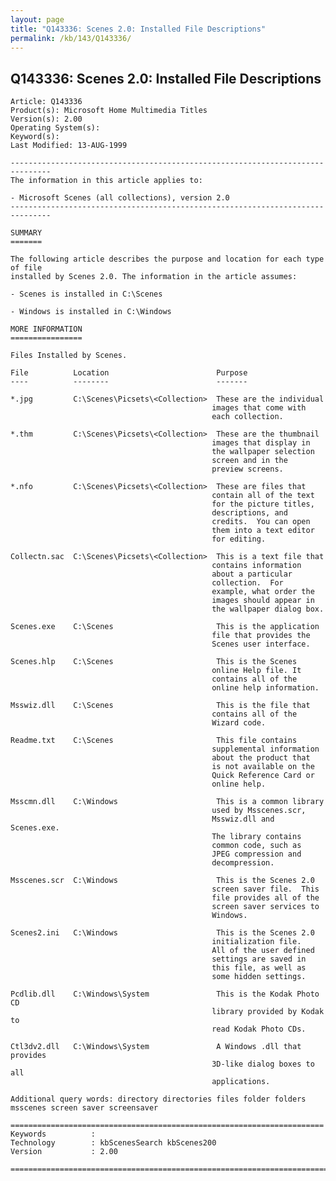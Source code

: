 ```yaml
---
layout: page
title: "Q143336: Scenes 2.0: Installed File Descriptions"
permalink: /kb/143/Q143336/
---
```


## Q143336: Scenes 2.0: Installed File Descriptions

	Article: Q143336
	Product(s): Microsoft Home Multimedia Titles
	Version(s): 2.00
	Operating System(s): 
	Keyword(s): 
	Last Modified: 13-AUG-1999
	
	-------------------------------------------------------------------------------
	The information in this article applies to:
	
	- Microsoft Scenes (all collections), version 2.0 
	-------------------------------------------------------------------------------
	
	SUMMARY
	=======
	
	The following article describes the purpose and location for each type of file
	installed by Scenes 2.0. The information in the article assumes:
	
	- Scenes is installed in C:\Scenes
	
	- Windows is installed in C:\Windows
	
	MORE INFORMATION
	================
	
	Files Installed by Scenes.
	
	File          Location                        Purpose
	----          --------                        -------
	
	*.jpg         C:\Scenes\Picsets\<Collection>  These are the individual
	                                             images that come with
	                                             each collection.
	
	*.thm         C:\Scenes\Picsets\<Collection>  These are the thumbnail
	                                             images that display in
	                                             the wallpaper selection
	                                             screen and in the
	                                             preview screens.
	
	*.nfo         C:\Scenes\Picsets\<Collection>  These are files that
	                                             contain all of the text
	                                             for the picture titles,
	                                             descriptions, and
	                                             credits.  You can open
	                                             them into a text editor
	                                             for editing.
	
	Collectn.sac  C:\Scenes\Picsets\<Collection>  This is a text file that
	                                             contains information
	                                             about a particular
	                                             collection.  For
	                                             example, what order the
	                                             images should appear in
	                                             the wallpaper dialog box.
	
	Scenes.exe    C:\Scenes                       This is the application
	                                             file that provides the
	                                             Scenes user interface.
	
	Scenes.hlp    C:\Scenes                       This is the Scenes
	                                             online Help file. It
	                                             contains all of the
	                                             online help information.
	
	Msswiz.dll    C:\Scenes                       This is the file that
	                                             contains all of the
	                                             Wizard code.
	
	Readme.txt    C:\Scenes                       This file contains
	                                             supplemental information
	                                             about the product that
	                                             is not available on the
	                                             Quick Reference Card or
	                                             online help.
	
	Msscmn.dll    C:\Windows                      This is a common library
	                                             used by Msscenes.scr,
	                                             Msswiz.dll and Scenes.exe.
	                                             The library contains
	                                             common code, such as
	                                             JPEG compression and
	                                             decompression.
	
	Msscenes.scr  C:\Windows                      This is the Scenes 2.0
	                                             screen saver file.  This
	                                             file provides all of the
	                                             screen saver services to
	                                             Windows.
	
	Scenes2.ini   C:\Windows                      This is the Scenes 2.0
	                                             initialization file.
	                                             All of the user defined
	                                             settings are saved in
	                                             this file, as well as
	                                             some hidden settings.
	
	Pcdlib.dll    C:\Windows\System               This is the Kodak Photo CD
	                                             library provided by Kodak to
	                                             read Kodak Photo CDs.
	
	Ctl3dv2.dll   C:\Windows\System               A Windows .dll that provides
	                                             3D-like dialog boxes to all
	                                             applications.
	
	Additional query words: directory directories files folder folders msscenes screen saver screensaver
	
	======================================================================
	Keywords          :  
	Technology        : kbScenesSearch kbScenes200
	Version           : 2.00
	
	=============================================================================
	

